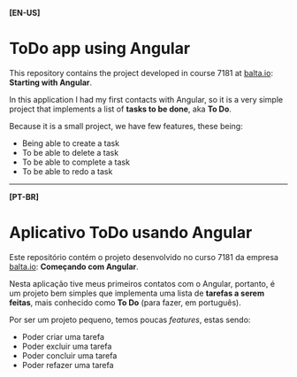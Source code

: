 **[EN-US]**
# ToDo app using Angular

This repository contains the project developed in course 7181 at [balta.io](https://balta.io/): **Starting with Angular**.

In this application I had my first contacts with Angular, so it is a very simple project that implements a list of **tasks to be done**, aka **To Do**.

Because it is a small project, we have few features, these being:
- Being able to create a task
- To be able to delete a task
- To be able to complete a task
- To be able to redo a task

---

**[PT-BR]**
# Aplicativo ToDo usando Angular

Este repositório contém o projeto desenvolvido no curso 7181 da empresa [balta.io](https://balta.io/): **Começando com Angular**.

Nesta aplicação tive meus primeiros contatos com o Angular, portanto, é um projeto bem simples que implementa uma lista de **tarefas a serem feitas**, mais conhecido como **To Do** (para fazer, em português).

Por ser um projeto pequeno, temos poucas _features_, estas sendo:
- Poder criar uma tarefa
- Poder excluir uma tarefa
- Poder concluir uma tarefa
- Poder refazer uma tarefa

